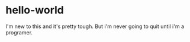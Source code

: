# hello-world

I'm new to this and it's pretty tough.  But i'm never going to quit until i'm a programer. 
